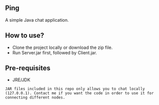 ## Ping

A simple Java chat application.

How to use?
-----------

- Clone the project locally or download the zip file.
- Run Server.jar first, followed by Client.jar.

Pre-requisites
--------------

- JRE/JDK

<p><code>JAR files included in this repo only allows you to chat locally (127.0.0.1). Contact me if you want the code in order to use it for connecting different nodes.</code></p>
